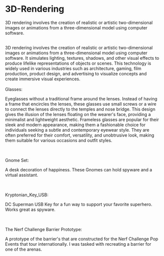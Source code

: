# 3D-Rendering
3D rendering involves the creation of realistic or artistic two-dimensional images or animations from a three-dimensional model using computer software.

<br>
3D rendering involves the creation of realistic or artistic two-dimensional images or animations from a three-dimensional model using computer software. It simulates lighting, textures, shadows, and other visual effects to produce lifelike representations of objects or scenes. This technology is widely used in various industries such as architecture, gaming, film production, product design, and advertising to visualize concepts and create immersive visual experiences.
<br>


<br>
Glasses:
<br><p> Eyeglasses without a traditional frame around the lenses. Instead of having a frame that encircles the lenses, these glasses use small screws or a wire to connect the lenses directly to the temples and nose bridge. This design gives the illusion of the lenses floating on the wearer's face, providing a minimalist and lightweight aesthetic. Frameless glasses are popular for their sleek and modern appearance, making them a fashionable choice for individuals seeking a subtle and contemporary eyewear style. They are often preferred for their comfort, versatility, and unobtrusive look, making them suitable for various occasions and outfit styles. </p>
<br>


<br>
Gnome Set:
<br><p>A desk decoration of happiness. These Gnomes can hold spyware and a virtual assistant.</p>

<br>

<br>
Kryptonian_Key_USB:
<br><p>DC Superman USB Key for a fun way to support your favorite superhero. Works great as spyware.</p>
<br>

<br>
The Nerf Challenge Barrier Prototype:
<br><p>A prototype of the barrier's that are constructed for the Nerf Challenge Pop Events that tour internationally. I was tasked with recreating a barrier for one of the arenas.</p>
<br>
